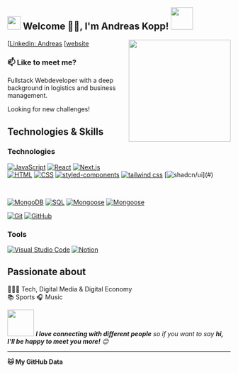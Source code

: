 <h2><img src="https://emojis.slackmojis.com/emojis/images/1531849430/4246/blob-sunglasses.gif?1531849430" width="30"/> Welcome 🙏🏻, I'm Andreas Kopp! <img src="https://media.giphy.com/media/12oufCB0MyZ1Go/giphy.gif" width="50"></h2>
<img align='right' src="https://media.giphy.com/media/M9gbBd9nbDrOTu1Mqx/giphy.gif" width="230">


[[Linkedin: Andreas](https://www.linkedin.com/in/andreas-kopp/)
[[website](https://kopp-andreas.de)


### 📫 Like to meet me?


Fullstack Webdeveloper with a deep background in logistics and business management.

Looking for new challenges!


## Technologies & Skills

### Technologies

[![JavaScript](https://img.shields.io/badge/JavaScript-F7DF1E?logo=javascript&logoColor=000)](#)
[![React](https://img.shields.io/badge/React-%2320232a.svg?logo=react&logoColor=%2361DAFB)](#)
[![Next.js](https://img.shields.io/badge/Next.js-black?logo=next.js&logoColor=white)](#)
<br>
[![HTML](https://img.shields.io/badge/HTML-%23E34F26.svg?logo=html5&logoColor=white)](#)
[![CSS](https://img.shields.io/badge/CSS-1572B6?logo=css3&logoColor=fff)](#)
[![styled-components](https://img.shields.io/badge/styled--components-DB7093?logo=styledcomponents&logoColor=fff)](#)
[![tailwind css](https://img.shields.io/badge/Tailwind_CSS-grey?style=for-the-badge&logo=tailwind-css&logoColor=38B2AC)](#)
[![shadcn/ui]([https://img.shields.io/badge/Tailwind_CSS-grey?style=for-the-badge&logo=tailwind-css&logoColor=38B2AC](https://img.shields.io/badge/shadcn/ui-000000?style=for-the-badge&logo=shadcn/ui&logoColor=white))](#)

<br>

[![MongoDB](https://img.shields.io/badge/MongoDB-%234ea94b.svg?logo=mongodb&logoColor=white)](#)
[![SQL](https://img.shields.io/badge/SQL-003B57?style=for-the-badge&labelColor=black&logo=sqlite&logoColor=white)](#)
[![Mongoose](https://img.shields.io/badge/Database-Mongoose-blue)](#)
[![Mongoose](https://img.shields.io/badge/Prisma-3982CE?style=for-the-badge&logo=Prisma&logoColor=white)](#)

[![Git](https://img.shields.io/badge/Git-F05032?logo=git&logoColor=fff)](#)
[![GitHub](https://img.shields.io/badge/GitHub-%23121011.svg?logo=github&logoColor=white)](#)

### Tools

[![Visual Studio Code](https://custom-icon-badges.demolab.com/badge/Visual%20Studio%20Code-0078d7.svg?logo=vsc&logoColor=white)](#)
[![Notion](https://img.shields.io/badge/Notion-000?logo=notion&logoColor=fff)](#)


## Passionate about

🧑🏼‍💻 Tech, Digital Media & Digital Economy <br>
📚 Sports  🎧 Music <br>


<img src="https://media.giphy.com/media/LnQjpWaON8nhr21vNW/giphy.gif" width="60"> <em><b>I love connecting with different people</b> so if you want to say <b>hi, I'll be happy to meet you more!</b> 😊</em>

---

**🐱 My GitHub Data** 








